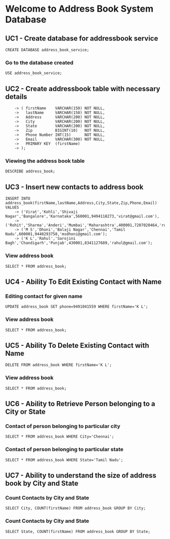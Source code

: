 # Welcome to Address Book System Database

## UC1 - Create database for addressbook service
```CREATE DATABASE address_book_service;```

### Go to the database created
```USE address_book_service;```

## UC2 - Create addressbook table with necessary details
```CREATE TABLE address_book
    -> ( firstName    VARCHAR(150) NOT NULL,
    ->   lastName     VARCHAR(150) NOT NULL,
    ->   Address      VARCHAR(200) NOT NULL,
    ->   City         VARCHAR(200) NOT NULL,
    ->   State        VARCHAR(200) NOT NULL,
    ->   Zip          BIGINT(10)   NOT NULL,
    ->   Phone Number INT(15)      NOT NULL,
    ->   Email        VARCHAR(300) NOT NULL,
    ->   PRIMARY KEY  (firstName)
    -> );
```

### Viewing the address book table
```DESCRIBE address_book;```

## UC3 - Insert new contacts to address book
```
INSERT INTO address_book(firstName,lastName,Address,City,State,Zip,Phone,Email) VALUES
    -> ('Virat','Kohli','Shivaji Nagar','Bangalore','Karnataka',560001,9494118273,'virat@gmail.com'),
    -> ('Rohit','Sharma','Anderi','Mumbai','Maharashtra',400001,7207020464,'rohit@gmail.com');
    -> ('M S','Dhoni','Balaji Nagar','Chennai','Tamil Nadu',600001,9440293758,'msdhoni@gmail.com');
    -> ('K L','Rahul','Sarojini Bagh','Chandigarh','Punjab',430001,8341127689,'rahul@gmail.com');
```
### View address book
```SELECT * FROM address_book;```

## UC4 - Ability To Edit Existing Contact with Name
### Editing contact for given name
```UPDATE address_book SET phone=9491041559 WHERE firstName='K L';```

### View address book
```SELECT * FROM address_book;```

## UC5 - Ability To Delete Existing Contact with Name
```DELETE FROM address_book WHERE firstName='K L';```

### View address book
```SELECT * FROM address_book;```

## UC6 - Ability to Retrieve Person belonging to a City or State
### Contact of person belonging to particular city
```SELECT * FROM address_book WHERE City='Chennai';```

### Contact of person belonging to particular state
```SELECT * FROM address_book WHERE State='Tamil Nadu';```

## UC7 - Ability to understand the size of address book by City and State
### Count Contacts by City and State
```SELECT City, COUNT(firstName) FROM address_book GROUP BY City;```

### Count Contacts by City and State
```SELECT State, COUNT(firstName) FROM address_book GROUP BY State;```


